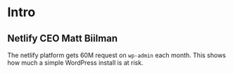 # Intro

## Netlify CEO Matt Biilman
The netlify platform gets 60M request on `wp-admin` each month.
This shows how much a simple WordPress install is at risk.